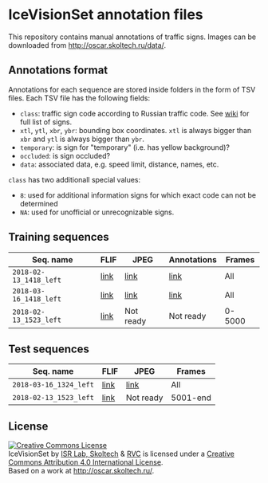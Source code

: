 # IceVisionSet annotation files

This repository contains manual annotations of traffic signs. Images can be
downloaded from http://oscar.skoltech.ru/data/.

## Annotations format

Annotations for each sequence are stored inside folders in the form of TSV files.
Each TSV file has the following fields:
- `class`: traffic sign code according to Russian traffic code. See [wiki] for
full list of signs.
- `xtl`, `ytl`, `xbr`, `ybr`: bounding box coordinates. `xtl` is always bigger than `xbr` and `ytl` is always bigger than `ybr`.
- `temporary`: is sign for "temporary" (i.e. has yellow background)?
- `occluded`: is sign occluded?
- `data`: associated data, e.g. speed limit, distance, names, etc.

`class` has two additionall special values:
- `8`: used for additional information signs for which exact code can not be
determined
- `NA`: used for unofficial or unrecognizable signs.

[wiki]: https://ru.wikipedia.org/wiki/Дорожные_знаки_России

## Training sequences

| Seq. name | FLIF | JPEG | Annotations | Frames |
| --------- | ---- | ---- | ----------- | ------ |
| `2018-02-13_1418_left` | [link](http://oscar.skoltech.ru/data/2018-02-13_1418/left.tar) | [link](http://oscar.skoltech.ru/data/2018-02-13_1418/left_jpgs.tar) | [link](https://github.com/icevision/annotations/tree/master/training/2018-02-13_1418_left) | All |
| `2018-03-16_1418_left` | [link](http://oscar.skoltech.ru/data/2018-03-16_1418/left.tar) | [link](http://oscar.skoltech.ru/data/2018-03-16_1418/left_jpgs.tar) | [link](https://github.com/icevision/annotations/tree/master/training/2018-03-16_1418_left) | All |
| `2018-02-13_1523_left` | [link](http://oscar.skoltech.ru/data/2018-02-13_1523/left.tar) | Not ready | Not ready | 0-5000 |

## Test sequences

| Seq. name | FLIF | JPEG | Frames |
| --------- | ---- | ---- | ------ |
| `2018-03-16_1324_left` | [link](http://oscar.skoltech.ru/data/2018-03-16_1324/left.tar) | [link](http://oscar.skoltech.ru/data/2018-03-16_1324/left_jpgs.tar) | All |
| `2018-02-13_1523_left` | [link](http://oscar.skoltech.ru/data/2018-02-13_1523/left.tar) | Not ready | 5001-end |

## License
<a rel="license" href="http://creativecommons.org/licenses/by/4.0/"><img alt="Creative Commons License" style="border-width:0" src="https://i.creativecommons.org/l/by/4.0/88x31.png" /></a><br /><span xmlns:dct="http://purl.org/dc/terms/" href="http://purl.org/dc/dcmitype/Dataset" property="dct:title" rel="dct:type">IceVisionSet</span> by <span xmlns:cc="http://creativecommons.org/ns#" property="cc:attributionName"><a href="https://www.skoltech.ru/">ISR Lab, Skoltech</a> & <a href="https://www.rvc.ru/">RVC</a></span> is licensed under a <a rel="license" href="http://creativecommons.org/licenses/by/4.0/">Creative Commons Attribution 4.0 International License</a>.<br />Based on a work at <a xmlns:dct="http://purl.org/dc/terms/" href="http://oscar.skoltech.ru" rel="dct:source">http://oscar.skoltech.ru/</a>.
